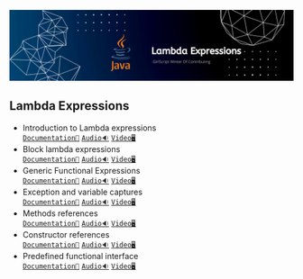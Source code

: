 ![Lambda Expression](../Assets/Lambda%20Expressions.png)

## Lambda Expressions

- Introduction to Lambda expressions<br>
  [`Documentation📃`]()
  [`Audio🔉`]()
  [`Video🖥️`]()
- Block lambda expressions<br>
  [`Documentation📃`]()
  [`Audio🔉`]()
  [`Video🖥️`]()
- Generic Functional Expressions<br>
  [`Documentation📃`]()
  [`Audio🔉`]()
  [`Video🖥️`]()
- Exception and variable captures<br>
  [`Documentation📃`]()
  [`Audio🔉`]()
  [`Video🖥️`]()
- Methods references<br>
  [`Documentation📃`]()
  [`Audio🔉`]()
  [`Video🖥️`]()
- Constructor references<br>
  [`Documentation📃`]()
  [`Audio🔉`]()
  [`Video🖥️`]()
- Predefined functional interface<br>
  [`Documentation📃`]()
  [`Audio🔉`]()
  [`Video🖥️`]()